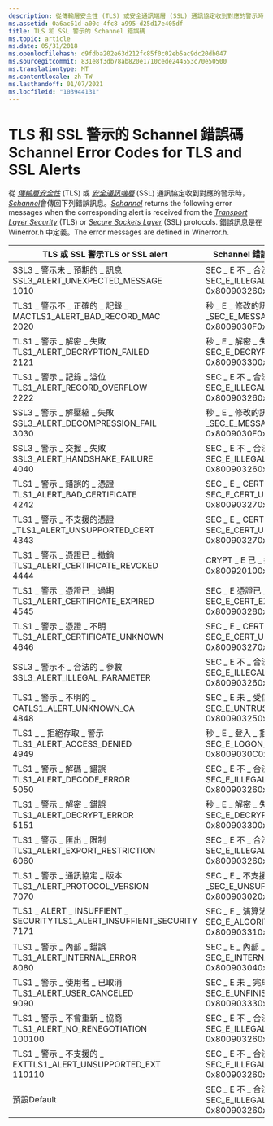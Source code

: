 ```yaml
---
description: 從傳輸層安全性 (TLS) 或安全通訊端層 (SSL) 通訊協定收到對應的警示時，Schannel 會傳回下列錯誤訊息。
ms.assetid: 0a6ac61d-a00c-4fc8-a995-d25d17e405df
title: TLS 和 SSL 警示的 Schannel 錯誤碼
ms.topic: article
ms.date: 05/31/2018
ms.openlocfilehash: d9fdba202e63d212fc85f0c02eb5ac9dc20db047
ms.sourcegitcommit: 831e8f3db78ab820e1710cede244553c70e50500
ms.translationtype: MT
ms.contentlocale: zh-TW
ms.lasthandoff: 01/07/2021
ms.locfileid: "103944131"
---
```

# <a name="schannel-error-codes-for-tls-and-ssl-alerts"></a><span data-ttu-id="c2872-103">TLS 和 SSL 警示的 Schannel 錯誤碼</span><span class="sxs-lookup"><span data-stu-id="c2872-103">Schannel Error Codes for TLS and SSL Alerts</span></span>

<span data-ttu-id="c2872-104">從 [*傳輸層安全性*](../secgloss/t-gly.md) (TLS) 或 [*安全通訊端層*](../secgloss/s-gly.md) (SSL) 通訊協定收到對應的警示時， [*Schannel*](../secgloss/s-gly.md)會傳回下列錯誤訊息。</span><span class="sxs-lookup"><span data-stu-id="c2872-104">[*Schannel*](../secgloss/s-gly.md) returns the following error messages when the corresponding alert is received from the [*Transport Layer Security*](../secgloss/t-gly.md) (TLS) or [*Secure Sockets Layer*](../secgloss/s-gly.md) (SSL) protocols.</span></span> <span data-ttu-id="c2872-105">錯誤訊息是在 Winerror.h 中定義。</span><span class="sxs-lookup"><span data-stu-id="c2872-105">The error messages are defined in Winerror.h.</span></span>



| <span data-ttu-id="c2872-106">TLS 或 SSL 警示</span><span class="sxs-lookup"><span data-stu-id="c2872-106">TLS or SSL alert</span></span>                                           | <span data-ttu-id="c2872-107">Schannel 錯誤碼</span><span class="sxs-lookup"><span data-stu-id="c2872-107">Schannel error code</span></span>                                                   |
|------------------------------------------------------------|-----------------------------------------------------------------------|
| <span data-ttu-id="c2872-108">SSL3 \_ 警示未 \_ 預期的 \_ 訊息</span><span class="sxs-lookup"><span data-stu-id="c2872-108">SSL3\_ALERT\_UNEXPECTED\_MESSAGE</span></span><br/> <span data-ttu-id="c2872-109">10</span><span class="sxs-lookup"><span data-stu-id="c2872-109">10</span></span><br/>  | <span data-ttu-id="c2872-110">SEC \_ E 不 \_ 合法的 \_ 訊息</span><span class="sxs-lookup"><span data-stu-id="c2872-110">SEC\_E\_ILLEGAL\_MESSAGE</span></span><br/> <span data-ttu-id="c2872-111">0x80090326</span><span class="sxs-lookup"><span data-stu-id="c2872-111">0x80090326</span></span><br/>             |
| <span data-ttu-id="c2872-112">TLS1 \_ 警示不 \_ 正確的 \_ 記錄 \_ MAC</span><span class="sxs-lookup"><span data-stu-id="c2872-112">TLS1\_ALERT\_BAD\_RECORD\_MAC</span></span><br/> <span data-ttu-id="c2872-113">20</span><span class="sxs-lookup"><span data-stu-id="c2872-113">20</span></span><br/>     | <span data-ttu-id="c2872-114">秒 \_ E \_ 修改的訊息 \_</span><span class="sxs-lookup"><span data-stu-id="c2872-114">SEC\_E\_MESSAGE\_ALTERED</span></span><br/> <span data-ttu-id="c2872-115">0x8009030F</span><span class="sxs-lookup"><span data-stu-id="c2872-115">0x8009030F</span></span><br/>             |
| <span data-ttu-id="c2872-116">TLS1 \_ 警示 \_ 解密 \_ 失敗</span><span class="sxs-lookup"><span data-stu-id="c2872-116">TLS1\_ALERT\_DECRYPTION\_FAILED</span></span><br/> <span data-ttu-id="c2872-117">21</span><span class="sxs-lookup"><span data-stu-id="c2872-117">21</span></span><br/>   | <span data-ttu-id="c2872-118">秒 \_ E \_ 解密 \_ 失敗</span><span class="sxs-lookup"><span data-stu-id="c2872-118">SEC\_E\_DECRYPT\_FAILURE</span></span><br/> <span data-ttu-id="c2872-119">0x80090330</span><span class="sxs-lookup"><span data-stu-id="c2872-119">0x80090330</span></span><br/>             |
| <span data-ttu-id="c2872-120">TLS1 \_ 警示 \_ 記錄 \_ 溢位</span><span class="sxs-lookup"><span data-stu-id="c2872-120">TLS1\_ALERT\_RECORD\_OVERFLOW</span></span><br/> <span data-ttu-id="c2872-121">22</span><span class="sxs-lookup"><span data-stu-id="c2872-121">22</span></span><br/>     | <span data-ttu-id="c2872-122">SEC \_ E 不 \_ 合法的 \_ 訊息</span><span class="sxs-lookup"><span data-stu-id="c2872-122">SEC\_E\_ILLEGAL\_MESSAGE</span></span><br/> <span data-ttu-id="c2872-123">0x80090326</span><span class="sxs-lookup"><span data-stu-id="c2872-123">0x80090326</span></span><br/>             |
| <span data-ttu-id="c2872-124">SSL3 \_ 警示 \_ 解壓縮 \_ 失敗</span><span class="sxs-lookup"><span data-stu-id="c2872-124">SSL3\_ALERT\_DECOMPRESSION\_FAIL</span></span><br/> <span data-ttu-id="c2872-125">30</span><span class="sxs-lookup"><span data-stu-id="c2872-125">30</span></span><br/>  | <span data-ttu-id="c2872-126">秒 \_ E \_ 修改的訊息 \_</span><span class="sxs-lookup"><span data-stu-id="c2872-126">SEC\_E\_MESSAGE\_ALTERED</span></span><br/> <span data-ttu-id="c2872-127">0x8009030F</span><span class="sxs-lookup"><span data-stu-id="c2872-127">0x8009030F</span></span><br/>             |
| <span data-ttu-id="c2872-128">SSL3 \_ 警示 \_ 交握 \_ 失敗</span><span class="sxs-lookup"><span data-stu-id="c2872-128">SSL3\_ALERT\_HANDSHAKE\_FAILURE</span></span><br/> <span data-ttu-id="c2872-129">40</span><span class="sxs-lookup"><span data-stu-id="c2872-129">40</span></span><br/>   | <span data-ttu-id="c2872-130">SEC \_ E 不 \_ 合法的 \_ 訊息</span><span class="sxs-lookup"><span data-stu-id="c2872-130">SEC\_E\_ILLEGAL\_MESSAGE</span></span><br/> <span data-ttu-id="c2872-131">0x80090326</span><span class="sxs-lookup"><span data-stu-id="c2872-131">0x80090326</span></span><br/>             |
| <span data-ttu-id="c2872-132">TLS1 \_ 警示 \_ 錯誤的 \_ 憑證</span><span class="sxs-lookup"><span data-stu-id="c2872-132">TLS1\_ALERT\_BAD\_CERTIFICATE</span></span><br/> <span data-ttu-id="c2872-133">42</span><span class="sxs-lookup"><span data-stu-id="c2872-133">42</span></span><br/>     | <span data-ttu-id="c2872-134">SEC \_ E \_ CERT \_ 未知</span><span class="sxs-lookup"><span data-stu-id="c2872-134">SEC\_E\_CERT\_UNKNOWN</span></span><br/> <span data-ttu-id="c2872-135">0x80090327</span><span class="sxs-lookup"><span data-stu-id="c2872-135">0x80090327</span></span><br/>                |
| <span data-ttu-id="c2872-136">TLS1 \_ 警示 \_ 不支援的憑證 \_</span><span class="sxs-lookup"><span data-stu-id="c2872-136">TLS1\_ALERT\_UNSUPPORTED\_CERT</span></span><br/> <span data-ttu-id="c2872-137">43</span><span class="sxs-lookup"><span data-stu-id="c2872-137">43</span></span><br/>    | <span data-ttu-id="c2872-138">SEC \_ E \_ CERT \_ 未知</span><span class="sxs-lookup"><span data-stu-id="c2872-138">SEC\_E\_CERT\_UNKNOWN</span></span><br/> <span data-ttu-id="c2872-139">0x80090327</span><span class="sxs-lookup"><span data-stu-id="c2872-139">0x80090327</span></span><br/>                |
| <span data-ttu-id="c2872-140">TLS1 \_ 警示 \_ 憑證已 \_ 撤銷</span><span class="sxs-lookup"><span data-stu-id="c2872-140">TLS1\_ALERT\_CERTIFICATE\_REVOKED</span></span><br/> <span data-ttu-id="c2872-141">44</span><span class="sxs-lookup"><span data-stu-id="c2872-141">44</span></span><br/> | <span data-ttu-id="c2872-142">CRYPT \_ E 已 \_ 撤銷</span><span class="sxs-lookup"><span data-stu-id="c2872-142">CRYPT\_E\_REVOKED</span></span><br/> <span data-ttu-id="c2872-143">0x80092010</span><span class="sxs-lookup"><span data-stu-id="c2872-143">0x80092010</span></span><br/>                    |
| <span data-ttu-id="c2872-144">TLS1 \_ 警示 \_ 憑證已 \_ 過期</span><span class="sxs-lookup"><span data-stu-id="c2872-144">TLS1\_ALERT\_CERTIFICATE\_EXPIRED</span></span><br/> <span data-ttu-id="c2872-145">45</span><span class="sxs-lookup"><span data-stu-id="c2872-145">45</span></span><br/> | <span data-ttu-id="c2872-146">SEC \_ E 憑證已 \_ \_ 過期</span><span class="sxs-lookup"><span data-stu-id="c2872-146">SEC\_E\_CERT\_EXPIRED</span></span><br/> <span data-ttu-id="c2872-147">0x80090328</span><span class="sxs-lookup"><span data-stu-id="c2872-147">0x80090328</span></span><br/>                |
| <span data-ttu-id="c2872-148">TLS1 \_ 警示 \_ 憑證 \_ 不明</span><span class="sxs-lookup"><span data-stu-id="c2872-148">TLS1\_ALERT\_CERTIFICATE\_UNKNOWN</span></span><br/> <span data-ttu-id="c2872-149">46</span><span class="sxs-lookup"><span data-stu-id="c2872-149">46</span></span><br/> | <span data-ttu-id="c2872-150">SEC \_ E \_ CERT \_ 未知</span><span class="sxs-lookup"><span data-stu-id="c2872-150">SEC\_E\_CERT\_UNKNOWN</span></span><br/> <span data-ttu-id="c2872-151">0x80090327</span><span class="sxs-lookup"><span data-stu-id="c2872-151">0x80090327</span></span><br/>                |
| <span data-ttu-id="c2872-152">SSL3 \_ 警示不 \_ 合法的 \_ 參數</span><span class="sxs-lookup"><span data-stu-id="c2872-152">SSL3\_ALERT\_ILLEGAL\_PARAMETER</span></span><br/>                 | <span data-ttu-id="c2872-153">SEC \_ E 不 \_ 合法的 \_ 訊息</span><span class="sxs-lookup"><span data-stu-id="c2872-153">SEC\_E\_ILLEGAL\_MESSAGE</span></span><br/> <span data-ttu-id="c2872-154">0x80090326</span><span class="sxs-lookup"><span data-stu-id="c2872-154">0x80090326</span></span><br/>             |
| <span data-ttu-id="c2872-155">TLS1 \_ 警示 \_ 不明的 \_ CA</span><span class="sxs-lookup"><span data-stu-id="c2872-155">TLS1\_ALERT\_UNKNOWN\_CA</span></span><br/> <span data-ttu-id="c2872-156">48</span><span class="sxs-lookup"><span data-stu-id="c2872-156">48</span></span><br/>          | <span data-ttu-id="c2872-157">SEC \_ E 未 \_ 受信任的 \_ 根</span><span class="sxs-lookup"><span data-stu-id="c2872-157">SEC\_E\_UNTRUSTED\_ROOT</span></span><br/> <span data-ttu-id="c2872-158">0x80090325</span><span class="sxs-lookup"><span data-stu-id="c2872-158">0x80090325</span></span><br/>              |
| <span data-ttu-id="c2872-159">TLS1 \_ \_ 拒絕存取 \_ 警示</span><span class="sxs-lookup"><span data-stu-id="c2872-159">TLS1\_ALERT\_ACCESS\_DENIED</span></span><br/> <span data-ttu-id="c2872-160">49</span><span class="sxs-lookup"><span data-stu-id="c2872-160">49</span></span><br/>       | <span data-ttu-id="c2872-161">秒 \_ E \_ 登入 \_ 拒絕</span><span class="sxs-lookup"><span data-stu-id="c2872-161">SEC\_E\_LOGON\_DENIED</span></span><br/> <span data-ttu-id="c2872-162">0x8009030C</span><span class="sxs-lookup"><span data-stu-id="c2872-162">0x8009030C</span></span><br/>                |
| <span data-ttu-id="c2872-163">TLS1 \_ 警示 \_ 解碼 \_ 錯誤</span><span class="sxs-lookup"><span data-stu-id="c2872-163">TLS1\_ALERT\_DECODE\_ERROR</span></span><br/> <span data-ttu-id="c2872-164">50</span><span class="sxs-lookup"><span data-stu-id="c2872-164">50</span></span><br/>        | <span data-ttu-id="c2872-165">SEC \_ E 不 \_ 合法的 \_ 訊息</span><span class="sxs-lookup"><span data-stu-id="c2872-165">SEC\_E\_ILLEGAL\_MESSAGE</span></span><br/> <span data-ttu-id="c2872-166">0x80090326</span><span class="sxs-lookup"><span data-stu-id="c2872-166">0x80090326</span></span><br/>             |
| <span data-ttu-id="c2872-167">TLS1 \_ 警示 \_ 解密 \_ 錯誤</span><span class="sxs-lookup"><span data-stu-id="c2872-167">TLS1\_ALERT\_DECRYPT\_ERROR</span></span><br/> <span data-ttu-id="c2872-168">51</span><span class="sxs-lookup"><span data-stu-id="c2872-168">51</span></span><br/>       | <span data-ttu-id="c2872-169">秒 \_ E \_ 解密 \_ 失敗</span><span class="sxs-lookup"><span data-stu-id="c2872-169">SEC\_E\_DECRYPT\_FAILURE</span></span><br/> <span data-ttu-id="c2872-170">0x80090330</span><span class="sxs-lookup"><span data-stu-id="c2872-170">0x80090330</span></span><br/>             |
| <span data-ttu-id="c2872-171">TLS1 \_ 警示 \_ 匯出 \_ 限制</span><span class="sxs-lookup"><span data-stu-id="c2872-171">TLS1\_ALERT\_EXPORT\_RESTRICTION</span></span><br/> <span data-ttu-id="c2872-172">60</span><span class="sxs-lookup"><span data-stu-id="c2872-172">60</span></span><br/>  | <span data-ttu-id="c2872-173">SEC \_ E 不 \_ 合法的 \_ 訊息</span><span class="sxs-lookup"><span data-stu-id="c2872-173">SEC\_E\_ILLEGAL\_MESSAGE</span></span><br/> <span data-ttu-id="c2872-174">0x80090326</span><span class="sxs-lookup"><span data-stu-id="c2872-174">0x80090326</span></span><br/>             |
| <span data-ttu-id="c2872-175">TLS1 \_ 警示 \_ 通訊協定 \_ 版本</span><span class="sxs-lookup"><span data-stu-id="c2872-175">TLS1\_ALERT\_PROTOCOL\_VERSION</span></span><br/> <span data-ttu-id="c2872-176">70</span><span class="sxs-lookup"><span data-stu-id="c2872-176">70</span></span><br/>    | <span data-ttu-id="c2872-177">SEC \_ E \_ 不支援的函式 \_</span><span class="sxs-lookup"><span data-stu-id="c2872-177">SEC\_E\_UNSUPPORTED\_FUNCTION</span></span><br/> <span data-ttu-id="c2872-178">0x80090302</span><span class="sxs-lookup"><span data-stu-id="c2872-178">0x80090302</span></span><br/>        |
| <span data-ttu-id="c2872-179">TLS1 \_ ALERT \_ INSUFFIENT \_ SECURITY</span><span class="sxs-lookup"><span data-stu-id="c2872-179">TLS1\_ALERT\_INSUFFIENT\_SECURITY</span></span><br/> <span data-ttu-id="c2872-180">71</span><span class="sxs-lookup"><span data-stu-id="c2872-180">71</span></span><br/> | <span data-ttu-id="c2872-181">SEC \_ E \_ 演算法 \_ 不相符</span><span class="sxs-lookup"><span data-stu-id="c2872-181">SEC\_E\_ALGORITHM\_MISMATCH</span></span><br/> <span data-ttu-id="c2872-182">0x80090331</span><span class="sxs-lookup"><span data-stu-id="c2872-182">0x80090331</span></span><br/>          |
| <span data-ttu-id="c2872-183">TLS1 \_ 警示 \_ 內部 \_ 錯誤</span><span class="sxs-lookup"><span data-stu-id="c2872-183">TLS1\_ALERT\_INTERNAL\_ERROR</span></span><br/> <span data-ttu-id="c2872-184">80</span><span class="sxs-lookup"><span data-stu-id="c2872-184">80</span></span><br/>      | <span data-ttu-id="c2872-185">SEC \_ E \_ 內部 \_ 錯誤</span><span class="sxs-lookup"><span data-stu-id="c2872-185">SEC\_E\_INTERNAL\_ERROR</span></span><br/> <span data-ttu-id="c2872-186">0x80090304</span><span class="sxs-lookup"><span data-stu-id="c2872-186">0x80090304</span></span><br/>              |
| <span data-ttu-id="c2872-187">TLS1 \_ 警示 \_ 使用者 \_ 已取消</span><span class="sxs-lookup"><span data-stu-id="c2872-187">TLS1\_ALERT\_USER\_CANCELED</span></span><br/> <span data-ttu-id="c2872-188">90</span><span class="sxs-lookup"><span data-stu-id="c2872-188">90</span></span><br/>       | <span data-ttu-id="c2872-189">SEC \_ E 未 \_ 完成的 \_ 內容 \_ 刪除</span><span class="sxs-lookup"><span data-stu-id="c2872-189">SEC\_E\_UNFINISHED\_CONTEXT\_DELETED</span></span><br/> <span data-ttu-id="c2872-190">0x80090333</span><span class="sxs-lookup"><span data-stu-id="c2872-190">0x80090333</span></span><br/> |
| <span data-ttu-id="c2872-191">TLS1 \_ 警示 \_ 不會重新 \_ 協商</span><span class="sxs-lookup"><span data-stu-id="c2872-191">TLS1\_ALERT\_NO\_RENEGOTIATION</span></span><br/> <span data-ttu-id="c2872-192">100</span><span class="sxs-lookup"><span data-stu-id="c2872-192">100</span></span><br/>   | <span data-ttu-id="c2872-193">SEC \_ E 不 \_ 合法的 \_ 訊息</span><span class="sxs-lookup"><span data-stu-id="c2872-193">SEC\_E\_ILLEGAL\_MESSAGE</span></span><br/> <span data-ttu-id="c2872-194">0x80090326</span><span class="sxs-lookup"><span data-stu-id="c2872-194">0x80090326</span></span><br/>             |
| <span data-ttu-id="c2872-195">TLS1 \_ 警示 \_ 不支援的 \_ EXT</span><span class="sxs-lookup"><span data-stu-id="c2872-195">TLS1\_ALERT\_UNSUPPORTED\_EXT</span></span><br/> <span data-ttu-id="c2872-196">110</span><span class="sxs-lookup"><span data-stu-id="c2872-196">110</span></span><br/>    | <span data-ttu-id="c2872-197">SEC \_ E 不 \_ 合法的 \_ 訊息</span><span class="sxs-lookup"><span data-stu-id="c2872-197">SEC\_E\_ILLEGAL\_MESSAGE</span></span><br/> <span data-ttu-id="c2872-198">0x80090326</span><span class="sxs-lookup"><span data-stu-id="c2872-198">0x80090326</span></span><br/>             |
| <span data-ttu-id="c2872-199">預設</span><span class="sxs-lookup"><span data-stu-id="c2872-199">Default</span></span><br/>                                         | <span data-ttu-id="c2872-200">SEC \_ E 不 \_ 合法的 \_ 訊息</span><span class="sxs-lookup"><span data-stu-id="c2872-200">SEC\_E\_ILLEGAL\_MESSAGE</span></span><br/> <span data-ttu-id="c2872-201">0x80090326</span><span class="sxs-lookup"><span data-stu-id="c2872-201">0x80090326</span></span><br/>             |



 

 

 

